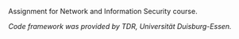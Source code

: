 Assignment for Network and Information Security course.  

*Code framework was provided by TDR, Universität Duisburg-Essen.*
